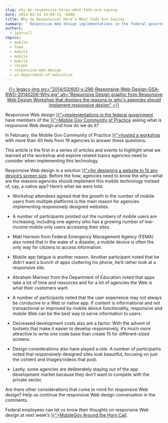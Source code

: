 ```yaml
---
slug: why-go-responsive-heres-what-feds-are-saying
date: 2014-03-24 14:04:51 -0400
title: Why Go Responsive? Here’s What Feds Are Saying
summary: ' Responsive Web design implementations in the federal government have members of the Mobile Gov Community of Practice asking what is responsive Web design and how do we do it? In February, the'
authors:
  - jparcell
topics:
  - mobile
  - fema
  - mobile
  - mobile
  - mobile
  - recaps
  - responsive-web-design
  - us-department-of-education
---
```


<p style="text-align: center">
  <a href="https://s3.amazonaws.com/digitalgov/_legacy-img/2014/03/GSA-RWD-20140206-Why.jpg">{{< legacy-img src="2014/03/600-x-296-Responsive-Web-Design-GSA-RWD-20140206-Why.jpg" alt="Responsive Design graphic from Responsive Web Design Workshop that displays the reasons or why's agencies should implement responsive design" >}}</a>
</p>

<p>
  Responsive Web design <a title="Responsive Web Design" href="{{< ref "/topics/responsive-web-design" >}}">implementations in the federal government</a> have members of the <a title="Mobile" href="{{< ref "/communities" >}}">Mobile Gov Community of Practice</a> asking what is responsive Web design and how do we do it?
</p>

<p>
  In February, the Mobile Gov Community of Practice <a title="Responsive Web Design Workshop: Why, How and What’s Next?" href="{{< ref "2014-01-30-responsive-web-design-workshop-why-how-and-whats-next.md" >}}">hosted a workshop</a> with more than 40 feds from 19 agencies to answer these questions.
</p>

<p>
  This article is the first in a series of articles and events to highlight what we learned at the workshop and explore related topics agencies need to consider when implementing this technology.
</p>

<p>
  Responsive Web design is a solution <a title="Responsive Design Overview, Resources and Tools" href="{{< ref "2013-06-11-responsive-design.md" >}}">for designing a website to fit any device&#8217;s screen size</a>. Before the how, agencies need to know the why—what are the reasons agencies should implement this mobile technology instead of, say, a native app? Here’s what we were told:
</p>

  * <p>
      Workshop attendees agreed that the growth in the number of mobile users from multiple platforms is the main reason for agencies implementing responsively designed websites.
    </p>

  * <p>
      A number of participants pointed out the numbers of mobile users are increasing, including one agency who has a growing number of low-income mobile only users accessing their sites.
    </p>

  * <p>
      Matt Harmon from Federal Emergency Management Agency (FEMA) also noted that in the wake of a disaster, a mobile device is often the only way for citizens to access information.
    </p>

  * <p>
      Mobile app fatigue is another reason. Another participant noted that he didn&#8217;t want a bunch of apps cluttering his phone, he&#8217;d rather look at a responsive site.
    </p>

  * <p>
      Abraham Marinez from the Department of Education noted that apps take a lot of time and resources and for a lot of agencies the Web is what their customers want.
    </p>

  * <p>
      A number of participants noted that the user experience may not always be conducive to a Web or native app. If content is informational and not transactional or improved by mobile device functionality, responsive and mobile Web can be the best way to serve information to users.
    </p>

  * <p>
      Decreased development costs also are a factor. With the advent of toolsets that make it easier to develop responsively, it&#8217;s much more attractive to write one code base than create 15 for different-sized screens.
    </p>

  * <p>
      Design considerations also have played a role. A number of participants noted that responsively-designed sites look beautiful, focusing on just the content and images/videos that post.
    </p>

  * <p>
      Lastly, some agencies are deliberately staying out of the app development market because they don&#8217;t want to compete with the private sector.
    </p>

<p>
  Are there other considerations that come to mind for responsive Web design? Help us continue the responsive Web design conversation in the comments.
</p>

<p>
  Federal employees can let us know their thoughts on responsive Web design at next week’s <a href="{{< tmp "events/april-mobile-around-the-horn-call.md" >}}">MobileGov Around the Horn Call</a>.
</p>
